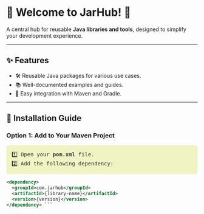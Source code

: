 # 🎉 **Welcome to JarHub!** 🚀  
A central hub for reusable **Java libraries and tools**, designed to simplify your development experience.  

---

## ✨ **Features**  
- 🛠️ Reusable Java packages for various use cases.  
- 📚 Well-documented examples and guides.  
- 🚀 Easy integration with Maven and Gradle.

---

## 🔧 **Installation Guide**  

### **Option 1: Add to Your Maven Project**  
<pre style="background-color:#f0f4c3; color:#333; padding:1em; border-radius:5px;">
1️⃣ Open your <b>pom.xml</b> file.  
2️⃣ Add the following dependency:  
</pre>

```xml
<dependency>
  <groupId>com.jarhub</groupId>
  <artifactId>{library-name}</artifactId>
  <version>{version}</version>
</dependency> ```



